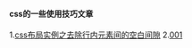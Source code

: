 #### css的一些使用技巧文章
1.[css布局实例之去除行内元素间的空白间隙](http://blog.csdn.net/maxbyzhou/article/details/78075138)
2.[001](001.html)